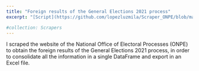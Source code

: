 ```yaml
---
title: "Foreign results of the General Elections 2021 process"
excerpt: "[Script](https://github.com/lopezluzmila/Scraper_ONPE/blob/main/Scraper_ONPE.ipynb): Scraping of National Office of Electoral Processes (ONPE)'s web."

#collection: Scrapers
---
```

I scraped the website of the National Office of Electoral Processes (ONPE) to obtain the foreign results of the General Elections 2021 process, in order to consolidate all the information in a single DataFrame and export in an Excel file.
